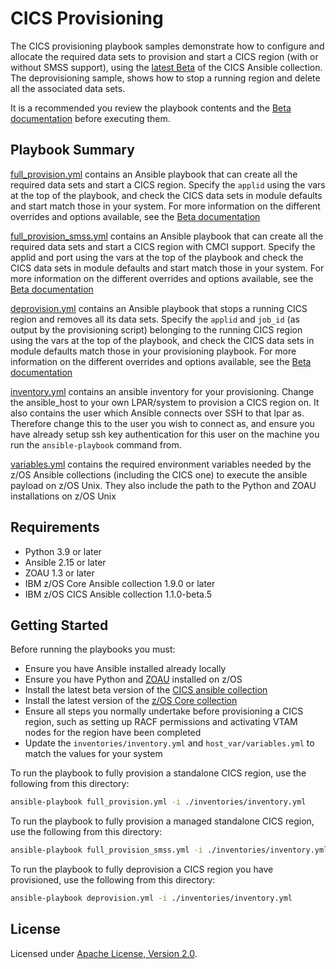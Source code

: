 # CICS Provisioning

The CICS provisioning playbook samples demonstrate how to configure and allocate the required data sets to provision and start a CICS region (with or without SMSS support), using the [latest Beta](https://galaxy.ansible.com/ui/repo/published/ibm/ibm_zos_cics/?version=1.1.0-beta.5) of the CICS Ansible collection. The deprovisioning sample, shows how to stop a running region and delete all the associated data sets.

It is a recommended you review the playbook contents and the [Beta documentation](https://galaxy.ansible.com/ui/repo/published/ibm/ibm_zos_cics/docs/?version=1.1.0-beta.5) before executing them.
 

## Playbook Summary

[full_provision.yml](./full_provision.yml) contains an Ansible playbook that can create all the required data sets and start a CICS region. Specify the `applid` using the vars at the top of the playbook, and check the CICS data sets in module defaults and start match those in your system. For more information on the different overrides and options available, see the [Beta documentation](https://galaxy.ansible.com/ui/repo/published/ibm/ibm_zos_cics/docs/?version=1.1.0-beta.5) 

[full_provision_smss.yml](./full_provision_smss.yml) contains an Ansible playbook that can create all the required data sets and start a CICS region with CMCI support. Specify the applid and port using the vars at the top of the playbook and check the CICS data sets in module defaults and start match those in your system. For more information on the different overrides and options available, see the [Beta documentation](https://galaxy.ansible.com/ui/repo/published/ibm/ibm_zos_cics/docs/?version=1.1.0-beta.5) 

[deprovision.yml](./deprovision.yml) contains an Ansible playbook that stops a running CICS region and removes all its data sets. Specify the `applid` and `job_id` (as output by the provisioning script) belonging to the running CICS region using the vars at the top of the playbook, and check the CICS data sets in module defaults match those in your provisioning playbook. For more information on the different overrides and options available, see the [Beta documentation](https://galaxy.ansible.com/ui/repo/published/ibm/ibm_zos_cics/docs/?version=1.1.0-beta.5) 

[inventory.yml](./inventories/inventory.yml) contains an ansible inventory for your provisioning. Change the ansible_host to your own LPAR/system to provision a CICS region on. It also contains the user which Ansible connects over SSH to that lpar as. Therefore change this to the user you wish to connect as, and ensure you have already setup ssh key authentication for this user on the machine you run the `ansible-playbook` command from.

[variables.yml](./host_vars/variables.yml) contains the required environment variables needed by the z/OS Ansible collections (including the CICS one) to execute the ansible payload on z/OS Unix. They also include the path to the Python and ZOAU installations on z/OS Unix


## Requirements
- Python 3.9 or later
- Ansible 2.15 or later
- ZOAU 1.3 or later
- IBM z/OS Core Ansible collection 1.9.0 or later
- IBM z/OS CICS Ansible collection 1.1.0-beta.5



## Getting Started

Before running the playbooks you must:

- Ensure you have Ansible installed already locally
- Ensure you have Python and [ZOAU](https://www.ibm.com/docs/en/zoau/1.3.x?topic=installing-zoau) installed on z/OS
- Install the latest beta version of the [CICS ansible collection](https://galaxy.ansible.com/ui/repo/published/ibm/ibm_zos_cics/)
- Install the latest version of the [z/OS Core collection](https://galaxy.ansible.com/ui/repo/published/ibm/ibm_zos_core/)
- Ensure all steps you normally undertake before provisioning a CICS region, such as setting up RACF permissions and activating VTAM nodes for the region have been completed
- Update the `inventories/inventory.yml` and `host_var/variables.yml` to match the values for your system

To run the playbook to fully provision a standalone CICS region, use the following from this directory:
```bash
ansible-playbook full_provision.yml -i ./inventories/inventory.yml
```

To run the playbook to fully provision a managed standalone CICS region, use the following from this directory:
```bash
ansible-playbook full_provision_smss.yml -i ./inventories/inventory.yml
```

To run the playbook to fully deprovision a CICS region you have provisioned, use the following from this directory:
```bash
ansible-playbook deprovision.yml -i ./inventories/inventory.yml
```


## License

Licensed under [Apache License, Version 2.0](https://opensource.org/licenses/Apache-2.0).

